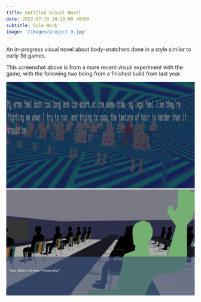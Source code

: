 ```yaml
---
title: Untitled Visual Novel
date: 2022-07-10 10:30:00 +0300
subtitle: Solo Work
image: '/images/project-9.jpg'
---
```


An in-progress visual novel about body-snatchers done in a style similar to early 3d games.

This screenshot above is from a more recent visual experiment with the game, with the following two being from a finished build from last year.

<div class="gallery-box">
  <div class="gallery">
    <img src="/images/vn1.png" alt="Project">
  </div>
</div>

<div class="gallery-box">
  <div class="gallery">
    <img src="/images/vn2.png" alt="Project">
  </div>
</div>
